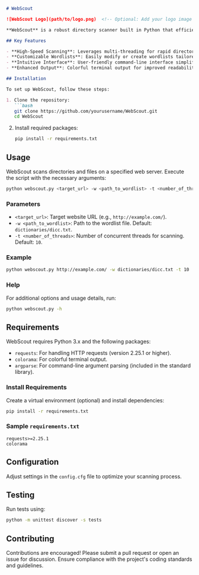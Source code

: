 ```markdown
# WebScout

![WebScout Logo](path/to/logo.png)  <!-- Optional: Add your logo image here -->

**WebScout** is a robust directory scanner built in Python that efficiently uncovers hidden directories and files on web servers. With its multi-threaded architecture, it serves as an invaluable asset for penetration testers and security researchers.

## Key Features

- **High-Speed Scanning**: Leverages multi-threading for rapid directory and file discovery.
- **Customizable Wordlists**: Easily modify or create wordlists tailored to your scanning requirements.
- **Intuitive Interface**: User-friendly command-line interface simplifies usage.
- **Enhanced Output**: Colorful terminal output for improved readability of results.

## Installation

To set up WebScout, follow these steps:

1. Clone the repository:
   ```bash
   git clone https://github.com/yourusername/WebScout.git
   cd WebScout
   ```

2. Install required packages:
   ```bash
   pip install -r requirements.txt
   ```

## Usage

WebScout scans directories and files on a specified web server. Execute the script with the necessary arguments:

```bash
python webscout.py <target_url> -w <path_to_wordlist> -t <number_of_threads>
```

### Parameters

- `<target_url>`: Target website URL (e.g., `http://example.com/`).
- `-w <path_to_wordlist>`: Path to the wordlist file. Default: `dictionaries/dicc.txt`.
- `-t <number_of_threads>`: Number of concurrent threads for scanning. Default: `10`.

### Example

```bash
python webscout.py http://example.com/ -w dictionaries/dicc.txt -t 10
```

### Help

For additional options and usage details, run:

```bash
python webscout.py -h
```

## Requirements

WebScout requires Python 3.x and the following packages:

- `requests`: For handling HTTP requests (version 2.25.1 or higher).
- `colorama`: For colorful terminal output.
- `argparse`: For command-line argument parsing (included in the standard library).

### Install Requirements

Create a virtual environment (optional) and install dependencies:

```bash
pip install -r requirements.txt
```

### Sample `requirements.txt`

```plaintext
requests>=2.25.1
colorama
```

## Configuration

Adjust settings in the `config.cfg` file to optimize your scanning process.

## Testing

Run tests using:

```bash
python -m unittest discover -s tests
```

## Contributing

Contributions are encouraged! Please submit a pull request or open an issue for discussion. Ensure compliance with the project's coding standards and guidelines.
